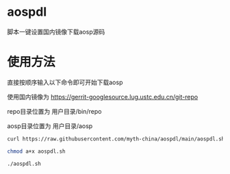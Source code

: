 # aospdl

脚本一键设置国内镜像下载aosp源码

# 使用方法

直接按顺序输入以下命令即可开始下载aosp

使用国内镜像为  https://gerrit-googlesource.lug.ustc.edu.cn/git-repo

repo目录位置为 用户目录/bin/repo

aosp目录位置为 用户目录/aosp

```bash
curl https://raw.githubusercontent.com/myth-china/aospdl/main/aospdl.sh > aospdl.sh

chmod a+x aospdl.sh

./aospdl.sh
```
